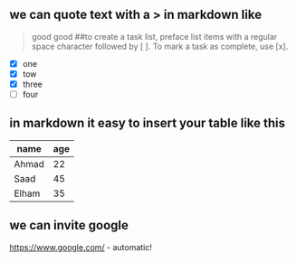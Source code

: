 ##  we can quote text with a > in markdown like
>good
>good 
##to create a task list, preface list items with a regular space character followed by [ ]. To mark a task as complete, use [x].

- [x] one
- [x] tow
- [x] three
- [ ] four
## in markdown it easy to insert your table like this
name         |   age
------------ | -------------
Ahmad        | 22
Saad         | 45
Elham        | 35

## we can invite google
https://www.google.com/ - automatic!
